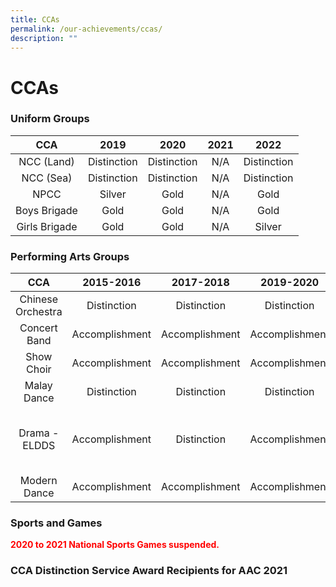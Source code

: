 ```yaml
---
title: CCAs
permalink: /our-achievements/ccas/
description: ""
---
```

# CCAs

### Uniform Groups

|      CCA      |     2019    |     2020    | 2021 |     2022    |
|:--------:|:---------:|:-----------:|:----:|:-----------:|
|   NCC (Land)  | Distinction | Distinction |  N/A | Distinction |
|   NCC (Sea)   | Distinction | Distinction |  N/A | Distinction |
|      NPCC     |    Silver   |     Gold    |  N/A |     Gold    |
|  Boys Brigade |     Gold    |     Gold    |  N/A |     Gold    |
| Girls Brigade |     Gold    |     Gold    |  N/A |    Silver   |

### Performing Arts Groups

|        CCA        |    2015-2016   |    2017-2018   |    2019-2020   |                             2021-2022                            |
|:-------------:|:--------------:|:--------------:|:--------------:|:-------------:|
| Chinese Orchestra |   Distinction  |   Distinction  |   Distinction  |                          Accomplishment                          |
|    Concert Band   | Accomplishment | Accomplishment | Accomplishment |                          Accomplishment                          |
|     Show Choir    | Accomplishment | Accomplishment | Accomplishment |                         Special Mentioned                        |
|    Malay Dance    |   Distinction  |   Distinction  |   Distinction  |                            Distinction                           |
|   Drama - ELDDS   | Accomplishment |   Distinction  | Accomplishment | Drama Team B: Distinction<br><br>Drama Team A:<br>Accomplishment |
|    Modern Dance   | Accomplishment | Accomplishment | Accomplishment |                          Accomplishment                          |

### Sports and Games

<span style = "color: red"><b>2020 to 2021 National Sports Games suspended.</b></span>

### CCA Distinction Service Award Recipients for AAC 2021